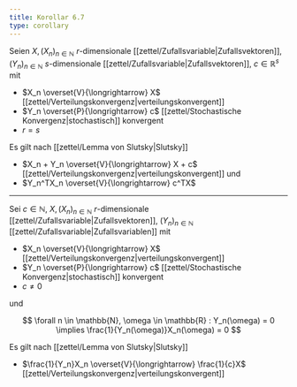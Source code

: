 ```yaml
---
title: Korollar 6.7
type: corollary
---
```


Seien $X, (X_n)_{n \in \mathbb{N}}$ $r$-dimensionale [[zettel/Zufallsvariable|Zufallsvektoren]], $(Y_n)_{n \in \mathbb{N}}$ $s$-dimensionale
[[zettel/Zufallsvariable|Zufallsvektoren]], $c \in \mathbb{R}^s$ mit
- $X_n \overset{V}{\longrightarrow} X$ [[zettel/Verteilungskonvergenz|verteilungskonvergent]]
- $Y_n \overset{P}{\longrightarrow} c$ [[zettel/Stochastische Konvergenz|stochastisch]] konvergent
- $r = s$

Es gilt nach [[zettel/Lemma von Slutsky|Slutsky]]
- $X_n + Y_n \overset{V}{\longrightarrow} X + c$ [[zettel/Verteilungskonvergenz|verteilungskonvergent]] und
- $Y_n^TX_n \overset{V}{\longrightarrow} c^TX$

---

Sei $c \in \mathbb{N}$, $X, (X_n)_{n \in \mathbb{N}}$ $r$-dimensionale [[zettel/Zufallsvariable|Zufallsvektoren]], $(Y_n)_{n \in \mathbb{N}}$ [[zettel/Zufallsvariable|Zufallsvariablen]] mit
- $X_n \overset{V}{\longrightarrow} X$ [[zettel/Verteilungskonvergenz|verteilungskonvergent]]
- $Y_n \overset{P}{\longrightarrow} c$ [[zettel/Stochastische Konvergenz|stochastisch]] konvergent
- $c \ne 0$

und

$$
	\forall n \in \mathbb{N}, \omega \in \mathbb{R} : Y_n(\omega) = 0 \implies \frac{1}{Y_n(\omega)}X_n(\omega) = 0
$$

Es gilt nach [[zettel/Lemma von Slutsky|Slutsky]]
- $\frac{1}{Y_n}X_n \overset{V}{\longrightarrow} \frac{1}{c}X$ [[zettel/Verteilungskonvergenz|verteilungskonvergent]]